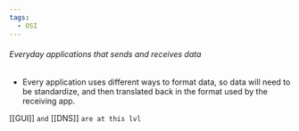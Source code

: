 ```yaml
---
tags:
  - OSI
---
```

###### Everyday applications that sends and receives data 
- Every application uses different ways to format data, so data will need to be standardize, and then translated back in the format used by the receiving app.

[[GUI]] ``and`` [[DNS]] ``are at this lvl``